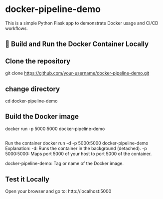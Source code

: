 # docker-pipeline-demo


This is a simple Python Flask app to demonstrate Docker usage and CI/CD workflows.

## 🐳 Build and Run the Docker Container Locally

## Clone the repository

git clone https://github.com/your-username/docker-pipeline-demo.git

## change directory
cd docker-pipeline-demo

## Build the Docker image
docker run -p 5000:5000 docker-pipeline-demo

##
Run the container
docker run -d -p 5000:5000 docker-pipeline-demo
Explanation:
-d: Runs the container in the background (detached).
-p 5000:5000: Maps port 5000 of your host to port 5000 of the container.

docker-pipeline-demo: Tag or name of the Docker image.

## Test it Locally
Open your browser and go to: http://localhost:5000